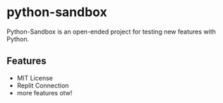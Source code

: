 # python-sandbox

Python-Sandbox is an open-ended project for testing new features with Python.

## Features

- MIT License
- Replit Connection
- more features otw!
